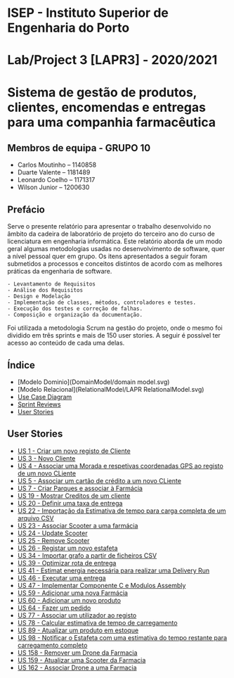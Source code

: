# ISEP - Instituto Superior de Engenharia do Porto
# Lab/Project 3 [LAPR3] - 2020/2021

# Sistema de gestão de produtos, clientes, encomendas e entregas para uma companhia farmacêutica

## Membros de equipa - GRUPO 10

- Carlos Moutinho – 1140858
- Duarte Valente – 1181489
- Leonardo Coelho – 1171317
- Wilson Junior – 1200630

## Prefácio
Serve o presente relatório para apresentar o trabalho desenvolvido no âmbito da cadeira de
laboratório de projeto do terceiro ano do curso de licenciatura em engenharia informática.
Este relatório aborda de um modo geral algumas metodologias usadas no desenvolvimento de software,
quer a nível pessoal quer em grupo. Os itens apresentados a seguir foram submetidos a processos
e conceitos distintos de acordo com as melhores práticas da engenharia de software.

    - Levantamento de Requisitos
    - Análise dos Requisitos
    - Design e Modelação
    - Implementação de classes, métodos, controladores e testes.
    - Execução dos testes e correção de falhas.
    - Composição e organização da documentação.

Foi utilizada a metodologia Scrum na gestão do projeto, onde o mesmo foi dividido em
três sprints e mais de 150 user stories. A seguir é possível ter acesso ao conteúdo de cada uma delas.
    
## Índice

- [Modelo Dominio](DomainModel/domain model.svg)
- [Modelo Relacional](RelationalModel/LAPR RelationalModel.svg)
- [Use Case Diagram](UseCaseDiagram/UseCaseDiagram.svg)
- [Sprint Reviews](Sprints/SprintReviews.md)
- [User Stories](UserStories/*)

## User Stories

- [US 1 - Criar um novo  registo de Cliente](UserStories/SignUpController/ProcessoEngenhariaFuncionalidade.md)
- [US 3 - Novo Cliente](UserStories/AddNewClient/ProcessoEngenhariaFuncionalidade.md)
- [US 4 - Associar uma Morada e respetivas coordenadas GPS ao registo de um novo CLiente](UserStories/AssociateAddressToClientRegistry/ProcessoEngenhariaFuncionalidade.md)
- [US 5 - Associar um cartão de crédito a um novo CLiente](UserStories/AssociateCreditCardRegistry/ProcessoEngenhariaFuncionalidade.md)
- [US 7 - Criar Parques e associar à Farmácia](UserStories/AddParkToPharmacy/ProcessoEngenhariaFuncionalidade.md)
- [US 19 - Mostrar Creditos de um cliente](UserStories/SeeClientCredits/ProcessoEngenhariaFuncionalidade.md)
- [US 20 - Definir uma taxa de entrega](UserStories/AddNewTaxaEntrega/ProcessoEngenhariaFuncionalidade.md)
- [US 22 - Importação da Estimativa de tempo para carga completa de um arquivo CSV](UserStories/ImportTimeEstimateFromCSVfile/ProcessoEngenhariaFuncionalidade.md)
- [US 23 - Associar Scooter a uma farmácia](UserStories/AssotiateScooterToPharmacy/ProcessoEngenhariaFuncionalidade.md)
- [US 24 - Update Scooter](UserStories/UpdateScooter/ProcessoEngenhariaFuncionalidade.md)
- [US 25 - Remove Scooter](UserStories/RemoveScooter/ProcessoEngenhariaFuncionalidade.md)
- [US 26 - Registar um novo estafeta](UserStories/RegisterNewCourier/ProcessoEngenhariaFuncionalidade.md)
- [US 34 - Importar grafo a partir de ficheiros CSV](UserStories/ImportGraphFromCSVfiles/ProcessoEngenhariaFuncionalidade.md)
- [US 39 - Optimizar rota de entrega](UserStories/OptimiseTheDeliveryPath/ProcessoEngenhariaFuncionalidade.md)
- [US 41 - Estimat energia necessária para realizar uma Delivery Run](UserStories/EstimateAmountOfEnergyRequiredToPerformDeliveryRun/ProcessoEngenhariaFuncionalidade.md)
- [US 46 - Executar uma entrega](UserStories/MakeDeliveryRun/ProcessoEngenhariaFuncionalidade.md)
- [US 47 - Implementar Componente C e Modulos Assembly](UserStories/DockSimulator/ProcessoEngenhariaFuncionalidade.md)
- [US 59 - Adicionar uma nova Farmácia](UserStories/AddNewPharmacy/ProcessoEngenhariaFuncionalidade.md)
- [US 60 - Adicionar um novo produto](UserStories/AddNewProduto/ProcessoEngenhariaFuncionalidade.md)
- [US 64 - Fazer um pedido](UserStories/MakeOrder/ProcessoEngenhariaFuncionalidade.md)
- [US 77 - Associar um utilizador ao registo](UserStories/AssociateUserToClientRegistry/ProcessoEngenhariaFuncionalidade.md)
- [US 78 - Calcular estimativa de tempo de carregamento](UserStories/EstimateTimeForFullCharge/ProcessoEngenhariaFuncionalidade.md)
- [US 89 - Atualizar um produto em estoque](UserStories/UpdateStockProduto/ProcessoEngenhariaFuncionalidade.md)
- [US 98 - Notificar o Estafeta com uma estimativa do tempo restante para carregamento completo](UserStories/NotifyCourierOfTimeEstimateToFullCharge/ProcessoEngenhariaFuncionalidade.md)
- [US 158 - Remover um Drone da Farmacia](UserStories/RemoveDrones/ProcessoEngenhariaFuncionalidade.md)
- [US 159 - Atualizar uma Scooter da Farmacia](UserStories/UpdateDrone/ProcessoEngenhariaFuncionalidade.md)
- [US 162 - Associar Drone a uma Farmacia](UserStories/AssotiateDronesToPharmacy/ProcessoEngenhariaFuncionalidade.md)
